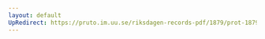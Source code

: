 ```yaml
---
layout: default
UpRedirect: https://pruto.im.uu.se/riksdagen-records-pdf/1879/prot-1879--ak--019/prot-1879--ak--019_003.pdf
---
```

